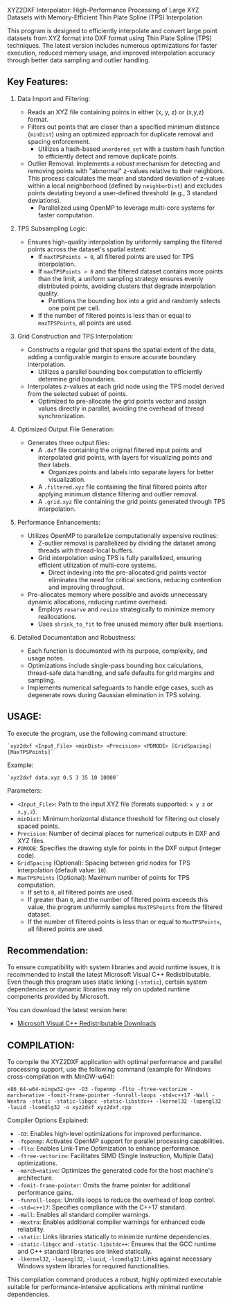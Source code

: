 XYZ2DXF Interpolator: High-Performance Processing of Large XYZ Datasets
with Memory-Efficient Thin Plate Spline (TPS) Interpolation

This program is designed to efficiently interpolate and convert large point 
datasets from XYZ format into DXF format using Thin Plate Spline (TPS) techniques. 
The latest version includes numerous optimizations for faster execution, reduced 
memory usage, and improved interpolation accuracy through better data sampling 
and outlier handling.

Key Features:
------------------------------
1. Data Import and Filtering:
   - Reads an XYZ file containing points in either (x, y, z) or (x,y,z) format.
   - Filters out points that are closer than a specified minimum distance (`minDist`)
     using an optimized approach for duplicate removal and spacing enforcement.
     - Utilizes a hash-based `unordered_set` with a custom hash function to efficiently 
       detect and remove duplicate points.
   - Outlier Removal: Implements a robust mechanism for detecting and removing 
     points with "abnormal" z-values relative to their neighbors. This process 
     calculates the mean and standard deviation of z-values within a local neighborhood 
     (defined by `neighborDist`) and excludes points deviating beyond a user-defined 
     threshold (e.g., 3 standard deviations).
     - Parallelized using OpenMP to leverage multi-core systems for faster computation.

2. TPS Subsampling Logic:
   - Ensures high-quality interpolation by uniformly sampling the filtered points 
     across the dataset's spatial extent:
     - If `maxTPSPoints = 0`, all filtered points are used for TPS interpolation.
     - If `maxTPSPoints > 0` and the filtered dataset contains more points than 
       the limit, a uniform sampling strategy ensures evenly distributed points, 
       avoiding clusters that degrade interpolation quality.
       - Partitions the bounding box into a grid and randomly selects one point per cell.
     - If the number of filtered points is less than or equal to `maxTPSPoints`, 
       all points are used.

3. Grid Construction and TPS Interpolation:
   - Constructs a regular grid that spans the spatial extent of the data, adding 
     a configurable margin to ensure accurate boundary interpolation.
     - Utilizes a parallel bounding box computation to efficiently determine grid boundaries.
   - Interpolates z-values at each grid node using the TPS model derived from 
     the selected subset of points.
     - Optimized to pre-allocate the grid points vector and assign values directly 
       in parallel, avoiding the overhead of thread synchronization.

4. Optimized Output File Generation:
   - Generates three output files:
     - A `.dxf` file containing the original filtered input points and interpolated 
       grid points, with layers for visualizing points and their labels.
       - Organizes points and labels into separate layers for better visualization.
     - A `.filtered.xyz` file containing the final filtered points after applying 
       minimum distance filtering and outlier removal.
     - A `.grid.xyz` file containing the grid points generated through TPS interpolation.

5. Performance Enhancements:
   - Utilizes OpenMP to parallelize computationally expensive routines:
     - Z-outlier removal is parallelized by dividing the dataset among threads 
       with thread-local buffers.
     - Grid interpolation using TPS is fully parallelized, ensuring efficient 
       utilization of multi-core systems.
       - Direct indexing into the pre-allocated grid points vector eliminates the need 
         for critical sections, reducing contention and improving throughput.
   - Pre-allocates memory where possible and avoids unnecessary dynamic allocations, 
     reducing runtime overhead.
     - Employs `reserve` and `resize` strategically to minimize memory reallocations.
     - Uses `shrink_to_fit` to free unused memory after bulk insertions.

6. Detailed Documentation and Robustness:
   - Each function is documented with its purpose, complexity, and usage notes.
   - Optimizations include single-pass bounding box calculations, thread-safe 
     data handling, and safe defaults for grid margins and sampling.
   - Implements numerical safeguards to handle edge cases, such as degenerate 
     rows during Gaussian elimination in TPS solving.

USAGE:
------
To execute the program, use the following command structure:

    `xyz2dxf <Input_File> <minDist> <Precision> <PDMODE> [GridSpacing] [MaxTPSPoints]`

Example:

    `xyz2dxf data.xyz 0.5 3 35 10 10000`

Parameters:
- `<Input_File>`: Path to the input XYZ file (formats supported: `x y z` or `x,y,z`).
- `minDist`: Minimum horizontal distance threshold for filtering out closely 
  spaced points.
- `Precision`: Number of decimal places for numerical outputs in DXF and XYZ files.
- `PDMODE`: Specifies the drawing style for points in the DXF output (integer code).
- `GridSpacing` (Optional): Spacing between grid nodes for TPS interpolation 
  (default value: `10`).
- `MaxTPSPoints` (Optional): Maximum number of points for TPS computation. 
  - If set to `0`, all filtered points are used.
  - If greater than `0`, and the number of filtered points exceeds this value, 
    the program uniformly samples `MaxTPSPoints` from the filtered dataset.
  - If the number of filtered points is less than or equal to `MaxTPSPoints`, all 
    filtered points are used.

Recommendation:
---------------
To ensure compatibility with system libraries and avoid runtime issues, it is recommended 
to install the latest Microsoft Visual C++ Redistributable. Even though this program uses 
static linking (`-static`), certain system dependencies or dynamic libraries may rely on 
updated runtime components provided by Microsoft.

You can download the latest version here:
- [Microsoft Visual C++ Redistributable Downloads](https://learn.microsoft.com/en-us/cpp/windows/latest-supported-vc-redist)

COMPILATION:
------------
To compile the XYZ2DXF application with optimal performance and parallel processing 
support, use the following command (example for Windows cross-compilation with 
MinGW-w64):

    x86_64-w64-mingw32-g++ -O3 -fopenmp -flto -ftree-vectorize -march=native -fomit-frame-pointer -funroll-loops -std=c++17 -Wall -Wextra -static -static-libgcc -static-libstdc++ -lkernel32 -lopengl32 -luuid -lcomdlg32 -o xyz2dxf xyz2dxf.cpp

Compiler Options Explained:
- `-O3`: Enables high-level optimizations for improved performance.
- `-fopenmp`: Activates OpenMP support for parallel processing capabilities.
- `-flto`: Enables Link-Time Optimization to enhance performance.
- `-ftree-vectorize`: Facilitates SIMD (Single Instruction, Multiple Data) optimizations.
- `-march=native`: Optimizes the generated code for the host machine's architecture.
- `-fomit-frame-pointer`: Omits the frame pointer for additional performance gains.
- `-funroll-loops`: Unrolls loops to reduce the overhead of loop control.
- `-std=c++17`: Specifies compliance with the C++17 standard.
- `-Wall`: Enables all standard compiler warnings.
- `-Wextra`: Enables additional compiler warnings for enhanced code reliability.
- `-static`: Links libraries statically to minimize runtime dependencies.
- `-static-libgcc` and `-static-libstdc++`: Ensures that the GCC runtime and C++ 
  standard libraries are linked statically.
- `-lkernel32`, `-lopengl32`, `-luuid`, `-lcomdlg32`: Links against necessary Windows 
  system libraries for required functionalities.

This compilation command produces a robust, highly optimized executable suitable 
for performance-intensive applications with minimal runtime dependencies.
